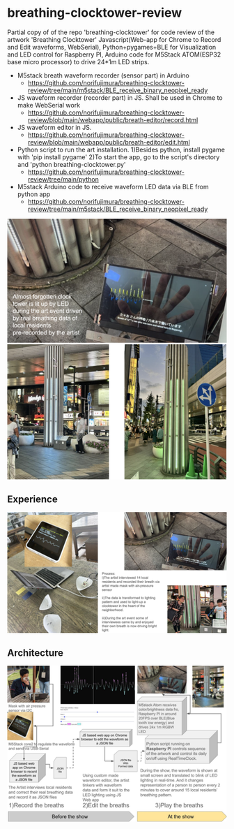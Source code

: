 # breathing-clocktower-review
Partial copy of of the repo 'breathing-clocktower' for code review of the artwork 'Breathing Clocktower'
Javascript(Web-app for Chrome to Record and Edit waveforms, WebSerial), Python+pygames+BLE for Visualization and LED control for Raspberry PI, Arduino code for M5Stack ATOM(ESP32 base micro processor) to drive 24*1m LED strips.

* M5stack breath waveform recorder (sensor part) in Arduino
  * https://github.com/norifujimura/breathing-clocktower-review/tree/main/m5stack/BLE_receive_binary_neopixel_ready 
* JS waveform recorder (recorder part) in JS. Shall be used in Chrome to make WebSerial work
  * https://github.com/norifujimura/breathing-clocktower-review/blob/main/webapp/public/breath-editor/record.html
* JS waveform editor in JS.
  * https://github.com/norifujimura/breathing-clocktower-review/blob/main/webapp/public/breath-editor/edit.html
* Python script to run the art installation. 1)Besides python, install pygame with 'pip install pygame' 2)To start the app, go to the script's directory and 'python breathing-clocktower.py'
  * https://github.com/norifujimura/breathing-clocktower-review/tree/main/python 
* M5stack Arduino code to receive waveform LED data via BLE from python app
  * https://github.com/norifujimura/breathing-clocktower-review/tree/main/m5stack/BLE_receive_binary_neopixel_ready
<img src = "./doc-images/overview1.png" width = "600">
<img src = "./doc-images/overview2.png" width = "600">

## Experience
<img src = "./doc-images/experience.png" width = "800">

## Architecture
<img src = "./doc-images/architecture-breathing-clocktower.jpg" width = "800">
